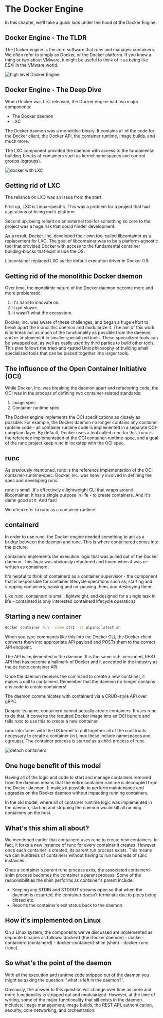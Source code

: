 # The Docker Engine

In this chapter, we'll take a quick look under the hood of the Docker Engine.

## Docker Engine - The TLDR

The Docker engine is the core software that runs and manages containers. We often refer to simply as Docker, or the Docker platform. If you know a thing or two about VMware, it might be useful to think of it as being like ESXi in the VMware world.

![high level Docker Engine](./assets/docker_overview.png)

## Docker Engine - The Deep Dive

When Docker was first released, the Docker engine had two major components:

- The Docker daemon
- LXC

The Docker daemon was a monolithic binary. It contains all of the code for the Docker client, the Docker API, the container runtime, image builds, and much more.

The LXC component provided the daemon with access to the fundamental building-blocks of containers such as kernel namespaces and control groups (cgroups).

![docker with LXC](./assets/docker_lxc.png)

## Getting rid of LXC

The reliance on LXC was an issue from the start.

Frist up, LXC is Linux-specific. This was a problem for a project that had aspirations of being multi-platform.

Second up, being reliant on an external tool for something so core to the project was a huge risk that could hinder development.

As a result, Docker. Inc. developed their own tool called libcontainer as a replacement for LXC. The goal of libcontainer was to be a platform-agnostic tool that provided Docker with access to the fundamental container building-blocks that exist inside the OS.

Libcontainer replaced LXC as the default execution driver in Docker 0.9.

## Getting rid of the monolithic Docker daemon

Over time, the monolithic nature of the Docker daemon become more and more problematic: 

1. It's hard to innovate on.
2. It got slower.
3. It wasn't what the ecosystem.

Docker, Inc. was aware of these challenges, and began a huge effort to break apart the monolithic daemon and modularize it. The aim of this work is to break out as much of the functionality as possible from the daemon, and re-implement it in smaller specialized tools. These specialized tools can be swapped out, as well as easily used by third parties to build other tools. This plan follows the tried-and-tested Unix philosophy of building small specialized tools that can be pieced together into larger tools.

## The influence of the Open Container Initiative (OCI)

While Docker, Inc. was breaking the daemon apart and refactoring code, the OCI was in the process of defining two container-related standards:

1. Image spec
2. Container runtime spec

The Docker engine implements the OCI specifications as closely as possible. For example, the Docker daemon no longer contains any container runtime code - all container runtime code is implemented in a separate OCI-compliant layer. By default, Docker uses a tool called runc for this. runc is the reference implementation of the OCI container-runtime-spec, and a goal of the runc project keep runc in lockstep with the OCI spec.

## runc

As previously mentioned, runc is the reference implementation of the OCI container-runtime-spec. Docker, Inc. was heavily involved in defining the spec and developing runc.

runc is small. It's effectively a lightweight CLI that wraps around libcontainer. It has a single purpose in life - to create containers. And it's damn good at it. And fast!

We often refer to runc as a container runtime.

## containerd

In order to use runc, the Docker engine needed something to act as a bridge between the daemon and runc. This is where containered comes into the picture.

containerd implements the execution logic that was pulled out of the Docker daemon. This logic was obviously refactored and tuned when it was re-written as containerd.

It's helpful to think of containerd as a container supervisor - the component that is responsible for container lifecycle operations such as; starting and stopping containers, pausing and un-pausing them, and destroying them.

Like runc, containerd is small, lightweight, and designed for a single task in life - containerd is only interested containerd lifecycle operations.

## Starting a new container

```bash
docker container run --name ctr1 -it alpine:latest sh
```

When you type commands like this into the Docker CLI, the Docker client converts them into appropriate API payload and POSTs them to the correct API endpoint.

The API is implemented in the daemon. It is the same rich, versioned, REST API that has become a hallmark of Docker and it accepted in the industry as the de facto container API.

Once the daemon receives the command to create a new container, it makes a call to containerd. Remember that the daemon no-longer contains any code to create containers!

The daemon communicates with containerd via a CRUD-style API over gRPC.

Despite its name, containerd cannot actually create containers. It uses runc to do that. It converts the required Docker image into an OCI bundle and tells runc to use this to create a new container.

runc interfaces with the OS kernel to pull together all of the constructs necessary to create a container (in Linux these include namespaces and cgroups). The container process is started as a child-process of runc.

![detach containerd](./assets/containerd.png)

## One huge benefit of this model

Having all of the logic and code to start and manage containers removed from the daemon means that the entire container runtime is decoupled from the Docker daemon. It makes it possible to perform maintenance and upgrades on the Docker daemon without impacting running containers.

In the old model, where all of container runtime logic was implemented in the daemon, starting and stopping the daemon would kill all running containers on the host.

## What's this shim all about?

We mentioned eariler that containerd uses runc to create new containers. In fact, it forks a new instance of runc for every container it creates. However, once each container is created, its parent run process exists. This means we can hundreds of containers without having to run hundreds of runc instances.

Once a container's parent runc process exits, the associated containerd-shim process becomes the container's parent process. Some of the responsibilities the shim performs as container's parent include:

- Keeping any STDIN and STDOUT streams open so that when the daemon is restarted, the container doesn't terminate due to pipes being closed etc.
- Reports the container's exit status back to the daemon.

## How it's implemented on Linux

On a Linux system, the components we've discussed are implemented as separate binaries as follows: dockerd (the Docker daemon) - docker-containerd (containerd) - docker-containerd-shim (shim) - docker-runc (runc).

## So what's the point of the daemon

With all the execution and runtime code stripped out of the daemon you might be asking the question: "what is left in the daemon?".

Obviously, the answer to this question will change over time as more and more functionality is stripped out and modularized. However, at the time of writing, some of the major functionality that sill exists in the daemon includes; image management, image builds, the REST API, authentication, security, core networking, and orchestration. 


